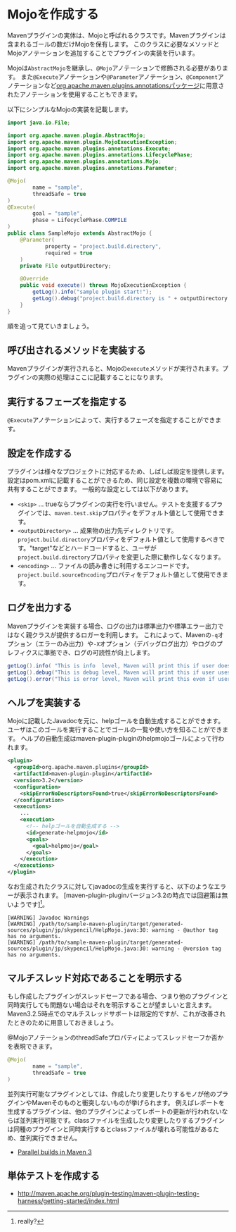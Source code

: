 # Mojoを作成する

Mavenプラグインの実体は、Mojoと呼ばれるクラスです。Mavenプラグインは含まれるゴールの数だけMojoを保有します。
このクラスに必要なメソッドとMojoアノテーションを追加することでプラグインの実装を行います。

Mojoは`AbstractMojo`を継承し、`@Mojo`アノテーションで修飾される必要があります。
また`@Execute`アノテーションや`@Parameter`アノテーション、`@Component`アノテーションなど[org.apache.maven.plugins.annotationsパッケージ](http://maven.apache.org/plugin-tools/apidocs/org/apache/maven/plugins/annotations/package-summary.html)に用意されたアノテーションを使用することもできます。

以下にシンプルなMojoの実装を記載します。

```java
import java.io.File;

import org.apache.maven.plugin.AbstractMojo;
import org.apache.maven.plugin.MojoExecutionException;
import org.apache.maven.plugins.annotations.Execute;
import org.apache.maven.plugins.annotations.LifecyclePhase;
import org.apache.maven.plugins.annotations.Mojo;
import org.apache.maven.plugins.annotations.Parameter;

@Mojo(
        name = "sample",
        threadSafe = true
)
@Execute(
        goal = "sample",
        phase = LifecyclePhase.COMPILE
)
public class SampleMojo extends AbstractMojo {
    @Parameter(
            property = "project.build.directory",
            required = true
    )
    private File outputDirectory;

    @Override
    public void execute() throws MojoExecutionException {
        getLog().info("sample plugin start!");
        getLog().debug("project.build.directory is " + outputDirectory.getAbsolutePath());
    }
}
```

順を追って見ていきましょう。

## 呼び出されるメソッドを実装する

Mavenプラグインが実行されると、Mojoの`execute`メソッドが実行されます。プラグインの実際の処理はここに記載することになります。

## 実行するフェーズを指定する

`@Execute`アノテーションによって、実行するフェーズを指定することができます。

## 設定を作成する

プラグインは様々なプロジェクトに対応するため、しばしば設定を提供します。
設定はpom.xmlに記載することができるため、同じ設定を複数の環境で容易に共有することができます。
一般的な設定としては以下があります。

* `<skip>` ... trueならプラグインの実行を行いません。テストを支援するプラグインでは、`maven.test.skip`プロパティをデフォルト値として使用できます。
* `<outputDirectory>` ... 成果物の出力先ディレクトリです。`project.build.directory`プロパティをデフォルト値として使用するべきです。"target"などとハードコードすると、ユーザが`project.build.directory`プロパティを変更した際に動作しなくなります。
* `<encoding>` ... ファイルの読み書きに利用するエンコードです。`project.build.sourceEncoding`プロパティをデフォルト値として使用できます。

## ログを出力する

Mavenプラグインを実装する場合、ログの出力は標準出力や標準エラー出力ではなく親クラスが提供するロガーを利用します。
これによって、Mavenの`-q`オプション（エラーのみ出力）や`-X`オプション（デバッグログ出力）やログのプレフィクスに準拠でき、ログの可読性が向上します。

```java
getLog().info( "This is info  level, Maven will print this if user does not use -q option.");
getLog().debug("This is debug level, Maven will print this if user uses -X option.");
getLog().error("This is error level, Maven will print this even if user uses -q option.");
```

## ヘルプを実装する

Mojoに記載したJavadocを元に、helpゴールを自動生成することができます。ユーザはこのゴールを実行することでゴールの一覧や使い方を知ることができます。
ヘルプの自動生成はmaven-plugin-pluginのhelpmojoゴールによって行われます。

```xml
<plugin>
  <groupId>org.apache.maven.plugins</groupId>
  <artifactId>maven-plugin-plugin</artifactId>
  <version>3.2</version>
  <configuration>
    <skipErrorNoDescriptorsFound>true</skipErrorNoDescriptorsFound>
  </configuration>
  <executions>
    ...
    <execution>
      <!-- helpゴールを自動生成する -->
      <id>generate-helpmojo</id>
      <goals>
        <goal>helpmojo</goal>
      </goals>
    </execution>
  </executions>
</plugin>
```

なお生成されたクラスに対してjavadocの生成を実行すると、以下のようなエラーが表示されます。
[maven-plugin-pluginバージョン3.2の時点では回避策は無いようです][^1]。

```
[WARNING] Javadoc Warnings
[WARNING] /path/to/sample-maven-plugin/target/generated-sources/plugin/jp/skypencil/HelpMojo.java:30: warning - @author tag has no arguments.
[WARNING] /path/to/sample-maven-plugin/target/generated-sources/plugin/jp/skypencil/HelpMojo.java:30: warning - @version tag has no arguments.
```

## マルチスレッド対応であることを明示する

もし作成したプラグインがスレッドセーフである場合、つまり他のプラグインと同時実行しても問題ない場合はそれを明示することが望ましいと言えます。
Maven3.2.5時点でのマルチスレッドサポートは限定的ですが、これが改善されたときのために用意しておきましょう。

@MojoアノテーションのthreadSafeプロパティによってスレッドセーフか否かを表現できます。

```java
@Mojo(
        name = "sample",
        threadSafe = true
)
```

並列実行可能なプラグインとしては、作成したり変更したりするモノが他のプラグインやMavenそのものと衝突しないものが挙げられます。
例えばレポートを生成するプラグインは、他のプラグインによってレポートの更新が行われないならば並列実行可能です。classファイルを生成したり変更したりするプラグインは同種のプラグインと同時実行するとclassファイルが壊れる可能性があるため、並列実行できません。

* [Parallel builds in Maven 3](https://cwiki.apache.org/confluence/display/MAVEN/Parallel+builds+in+Maven+3)


## 単体テストを作成する

* http://maven.apache.org/plugin-testing/maven-plugin-testing-harness/getting-started/index.html


[^1]: really?
